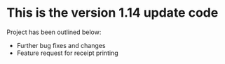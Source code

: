 # This is the version 1.14 update code
Project has been outlined below: 

- Further bug fixes and changes
- Feature request for receipt printing